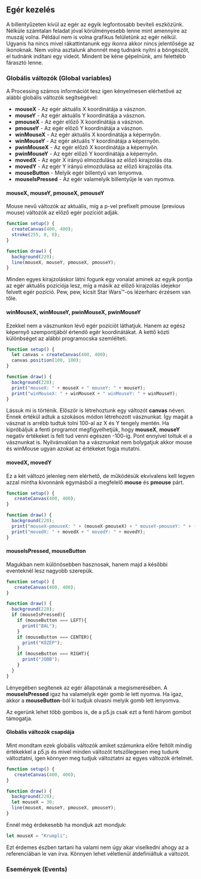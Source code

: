 ## Egér kezelés

A billentyűzeten kívül az egér az egyik legfontosabb beviteli eszközünk. Nélküle számtalan feladat jóval körülményesebb lenne mint amennyire az muszáj volna. Például nem is volna grafikus felületünk az egér nélkül. Ugyanis ha nincs mivel rákattintanunk egy ikonra akkor nincs jelentősége az ikonoknak. Nem volna asztalunk ahonnét meg tudnánk
nyitni a böngészőt, el tudnánk indítani egy videót. Mindent be kéne gépelnünk, ami felettébb fárasztó lenne.

### Globális változók (Global variables)

A Processing számos információt tesz igen kényelmesen elérhetővé az alábbi globális változók segítségével:
- **mouseX** - Az egér aktuális X koordinátája a vásznon.
- **mouseY** - Az egér aktuális Y koordinátája a vásznon.
- **pmouseX** - Az egér előző X koordinátája a vásznon.
- **pmouseY** - Az egér előző Y koordinátája a vásznon.
- **winMouseX** - Az egér aktuális X koordinátája a képernyőn.
- **winMouseY** - Az egér aktuális Y koordinátája a képernyőn.
- **pwinMouseX** - Az egér előző X koordinátája a képernyőn.
- **pwinMouseY** - Az egér előző Y koordinátája a képernyőn.
- **movedX** - Az egér X irányú elmozdulása az előző kirajzolás óta.
- **movedY** - Az egér Y irányú elmozdulása az előző kirajzolás óta.
- **mouseButton** - Melyik egér billentyű van lenyomva.
- **mouseIsPressed** - Az egér valamelyik billentyűje le van nyomva.

#### mouseX, mouseY, pmouseX, pmouseY
Mouse nevű változók az aktuális, míg a p-vel prefixelt pmouse (previous mouse) változók az előző egér pozíciót adják.
```JavaScript
function setup() {
  createCanvas(400, 400);
  stroke(255, 0, 0);
}

function draw() {
  background(220);
  line(mouseX, mouseY, pmouseX, pmouseY);
}
```

Minden egyes kirajzoláskor látni fogunk egy vonalat aminek az egyik pontja az egér
aktuális pozíciója lesz, míg a másik az előző kirajzolás idejekor felvett egér pozíció.
Pew, pew, kicsit Star Wars&trade;-os lézerharc érzésem van tőle.

#### winMouseX, winMouseY, pwinMouseX, pwinMouseY

Ezekkel nem a vásznunkon lévő egér pozíciót láthatjuk. Hanem az egész képernyő szempontjából értendő egér koordinátákat. A kettő közti különbséget az alábbi programocska szemlélteti.
```JavaScript
function setup() {
  let canvas = createCanvas(400, 400);
  canvas.position(100, 100);
}

function draw() {
  background(220);
  print("mouseX: " + mouseX + " mouseY: " + mouseY);
  print("winMouseX: " + winMouseX + " winMouseY: " + winMouseY);
}
```
Lássuk mi is történik. Először is létrehoztunk egy változót **canvas** néven.
Ennek értékül adtuk a szokásos módon létrehozott vásznunkat. Így magát a vásznat is
arrébb tudtuk tolni 100-al az X és Y tengely mentén. Ha kipróbáljuk a fenti programot
megfigyelhetjük, hogy **mouseX**, **mouseY** negatív értékeket is felt tud venni egészen -100-ig. Pont ennyivel toltuk el a vásznunkat is.
Nyilvánvalóan ha a vásznunkat nem bolygatjuk akkor mouse és winMouse ugyan azokat az értékeket fogja mutatni.

#### movedX, movedY
Ez a két változó jelenleg nem elérhető, de működésük ekvivalens kell legyen azzal mintha
kivonnánk egymásból a megfelelő **mouse** és **pmouse** párt.
```JavaScript
function setup() {
   createCanvas(400, 400);
}

function draw() {
  background(220);
  print("mouseX-pmouseX: " + (mouseX-pmouseX) + " mouseY-pmouseY: " + (mouseY-pmouseY));
  print("movedX: " + movedX + " movedY: " + movedY);
}
```

#### mouseIsPressed, mouseButton
Magukban nem különösebben hasznosak, hanem majd a későbbi eventeknél lesz nagyobb szerepük.
```JavaScript
function setup() {
   createCanvas(400, 400);
}

function draw() {
  background(220);
  if (mouseIsPressed){
    if (mouseButton === LEFT){
      print("BAL");
    }
    if (mouseButton === CENTER){
      print("KÖZÉP");
    }
    if (mouseButton === RIGHT){
      print("JOBB");
    }
  }
}
```
Lényegében segítenek az egér állapotának a megismerésében. A **mouseIsPressed** igaz
ha valamelyik egér gomb le lett nyomva. Ha igaz, akkor a **mouseButton**-ból ki tudjuk
olvasni melyik gomb lett lenyomva.

Az egerünk lehet több gombos is, de a p5.js csak ezt a fenti három gombot támogatja.

#### Globális változók csapdája
Mint mondtam ezek globális változók amiket számunkra előre feltölt mindig értékekkel
a p5.js és mivel minden változót tetszőlegesen meg tudunk változtatni, igen könnyen meg tudjuk változtatni az egyes változók értelmét.

```JavaScript
function setup() {
   createCanvas(400, 400);
}

function draw() {
  background(220);
  let mouseX = 30;
  line(mouseX, mouseY, pmouseX, pmouseY);
}
```
Ennél még érdekesebb ha mondjuk azt mondjuk:
```JavaScript
let mouseX = "Krumpli";
```
Ezt érdemes észben tartani ha valami nem úgy akar viselkedni ahogy az a referenciában le van írva. Könnyen lehet véletlenül átdefiniáltuk a változót.

### Események (Events)
